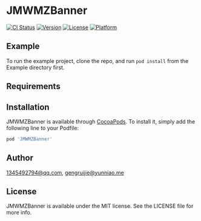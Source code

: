 # JMWMZBanner

[![CI Status](https://img.shields.io/travis/1345492794@qq.com/JMWMZBanner.svg?style=flat)](https://travis-ci.org/1345492794@qq.com/JMWMZBanner)
[![Version](https://img.shields.io/cocoapods/v/JMWMZBanner.svg?style=flat)](https://cocoapods.org/pods/JMWMZBanner)
[![License](https://img.shields.io/cocoapods/l/JMWMZBanner.svg?style=flat)](https://cocoapods.org/pods/JMWMZBanner)
[![Platform](https://img.shields.io/cocoapods/p/JMWMZBanner.svg?style=flat)](https://cocoapods.org/pods/JMWMZBanner)

## Example

To run the example project, clone the repo, and run `pod install` from the Example directory first.

## Requirements

## Installation

JMWMZBanner is available through [CocoaPods](https://cocoapods.org). To install
it, simply add the following line to your Podfile:

```ruby
pod 'JMWMZBanner'
```

## Author

1345492794@qq.com, gengruijie@yunniao.me

## License

JMWMZBanner is available under the MIT license. See the LICENSE file for more info.
